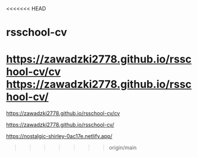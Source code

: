 <<<<<<< HEAD
# rsschool-cv
https://zawadzki2778.github.io/rsschool-cv/cv
https://zawadzki2778.github.io/rsschool-cv/
=======
https://zawadzki2778.github.io/rsschool-cv/cv 

https://zawadzki2778.github.io/rsschool-cv/

https://nostalgic-shirley-0ac17e.netlify.app/
>>>>>>> origin/main
